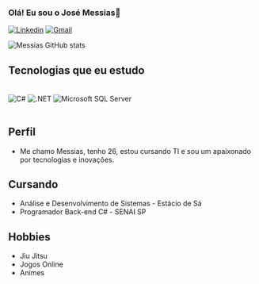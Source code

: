### Olá! Eu sou o José Messias👋

[![Linkedin](https://img.shields.io/badge/LinkedIn-0077B5?style=for-the-badge&logo=linkedin&logoColor=white)](https://www.linkedin.com/in/josemessias-)
[![Gmail](https://img.shields.io/badge/Gmail-D14836?style=for-the-badge&logo=gmail&logoColor=white)](josecmessias22@gmail.com)

![Messias GitHub stats](https://github-readme-stats.vercel.app/api?username=JoseCMessias&show_icons=true&theme=tokyonight)

## Tecnologias que eu estudo

<div style="display: inline_block"><br/>
 <img align="center" alt="C#" src="https://img.shields.io/badge/C%23-239120?style=for-the-badge&logo=c-sharp&logoColor=white">
 <img align="center" alt=".NET" src="https://img.shields.io/badge/.NET-5C2D91?style=for-the-badge&logo=.net&logoColor=white">
  <img align="center" alt="Microsoft SQL Server" src="https://img.shields.io/badge/Microsoft_SQL_Server-CC2927?style=for-the-badge&logo=microsoft-sql-server&logoColor=white">
 </div><br/>

## Perfil
- Me chamo Messias, tenho 26, estou cursando TI e sou um apaixonado por tecnologias e inovações.

## Cursando
- Análise e Desenvolvimento de Sistemas - Estácio de Sá
- Programador Back-end C# - SENAI SP

## Hobbies
- Jiu Jitsu
- Jogos Online
- Animes

